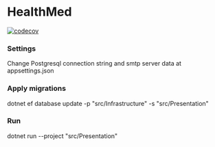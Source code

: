 # HealthMed
[![codecov](https://codecov.io/gh/JezielMoura/HealthMed/graph/badge.svg?token=D5AOGMWZ0T)](https://codecov.io/gh/JezielMoura/HealthMed)

### Settings
Change Postgresql connection string and smtp server data at appsettings.json

### Apply migrations
dotnet ef database update -p "src/Infrastructure" -s "src/Presentation"

### Run
dotnet run --project "src/Presentation"